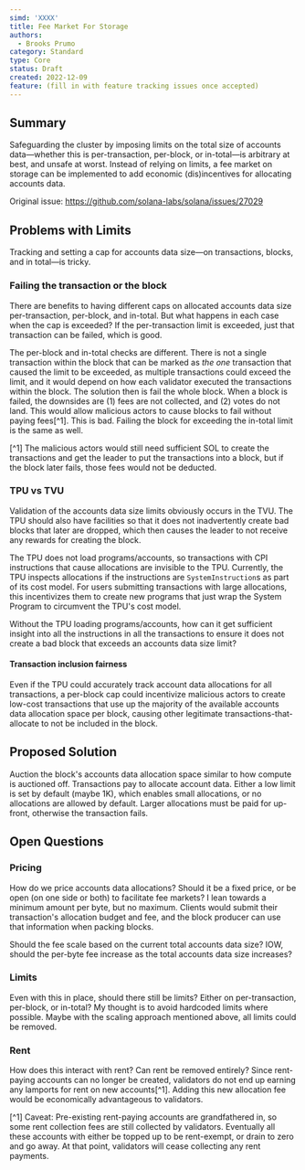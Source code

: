 ```yaml
---
simd: 'XXXX'
title: Fee Market For Storage
authors:
  - Brooks Prumo
category: Standard
type: Core
status: Draft
created: 2022-12-09
feature: (fill in with feature tracking issues once accepted)
---
```


## Summary

Safeguarding the cluster by imposing limits on the total size of accounts
data—whether this is per-transaction, per-block, or in-total—is arbitrary at
best, and unsafe at worst. Instead of relying on limits, a fee market on
storage can be implemented to add economic (dis)incentives for allocating
accounts data.

Original issue: https://github.com/solana-labs/solana/issues/27029


## Problems with Limits

Tracking and setting a cap for accounts data size—on transactions, blocks, and
in total—is tricky.


### Failing the transaction or the block

There are benefits to having different caps on allocated accounts data size
per-transaction, per-block, and in-total. But what happens in each case when
the cap is exceeded? If the per-transaction limit is exceeded, just that
transaction can be failed, which is good.

The per-block and in-total checks are different. There is not a single
transaction within the block that can be marked as _the one_ transaction that
caused the limit to be exceeded, as multiple transactions could exceed the
limit, and it would depend on how each validator executed the transactions
within the block. The solution then is fail the whole block. When a block is
failed, the downsides are (1) fees are not collected, and (2) votes do not
land. This would allow malicious actors to cause blocks to fail without paying
fees[^1]. This is bad. Failing the block for exceeding the in-total limit is
the same as well.

[^1] The malicious actors would still need sufficient SOL to create the
transactions and get the leader to put the transactions into a block, but if
the block later fails, those fees would not be deducted.


### TPU vs TVU

Validation of the accounts data size limits obviously occurs in the TVU. The
TPU should also have facilities so that it does not inadvertently create bad
blocks that later are dropped, which then causes the leader to not receive any
rewards for creating the block.

The TPU does not load programs/accounts, so transactions with CPI instructions
that cause allocations are invisible to the TPU. Currently, the TPU inspects
allocations if the instructions are `SystemInstruction`s as part of its cost
model. For users submitting transactions with large allocations, this
incentivizes them to create new programs that just wrap the System Program to
circumvent the TPU's cost model.

Without the TPU loading programs/accounts, how can it get sufficient insight
into all the instructions in all the transactions to ensure it does not create
a bad block that exceeds an accounts data size limit?


#### Transaction inclusion fairness

Even if the TPU could accurately track account data allocations for all
transactions, a per-block cap could incentivize malicious actors to create
low-cost transactions that use up the majority of the available accounts data
allocation space per block, causing other legitimate transactions-that-allocate
to not be included in the block.


## Proposed Solution

Auction the block's accounts data allocation space similar to how compute is
auctioned off. Transactions pay to allocate account data. Either a low limit is
set by default (maybe 1K), which enables small allocations, or no allocations
are allowed by default. Larger allocations must be paid for up-front, otherwise
the transaction fails.


## Open Questions

### Pricing

How do we price accounts data allocations? Should it be a fixed price, or be
open (on one side or both) to facilitate fee markets? I lean towards a minimum
amount per byte, but no maximum. Clients would submit their transaction's
allocation budget and fee, and the block producer can use that information when
packing blocks.

Should the fee scale based on the current total accounts data size? IOW, should
the per-byte fee increase as the total accounts data size increases?


### Limits

Even with this in place, should there still be limits? Either on
per-transaction, per-block, or in-total? My thought is to avoid hardcoded
limits where possible. Maybe with the scaling approach mentioned above, all
limits could be removed.


### Rent

How does this interact with rent? Can rent be removed entirely? Since
rent-paying accounts can no longer be created, validators do not end up earning
any lamports for rent on new accounts[^1]. Adding this new allocation fee would
be economically advantageous to validators.

[^1] Caveat: Pre-existing rent-paying accounts are grandfathered in, so some
rent collection fees are still collected by validators. Eventually all these
accounts with either be topped up to be rent-exempt, or drain to zero and go
away. At that point, validators will cease collecting any rent payments.
